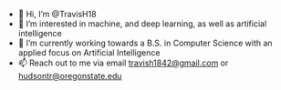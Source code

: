- 👋 Hi, I’m @TravisH18
- 👀 I’m interested in machine, and deep learning, as well as artificial intelligence 
- 🌱 I’m currently working towards a B.S. in Computer Science with an applied focus on Artificial Intelligence
- 📫 Reach out to me via email travish1842@gmail.com or hudsontr@oregonstate.edu
